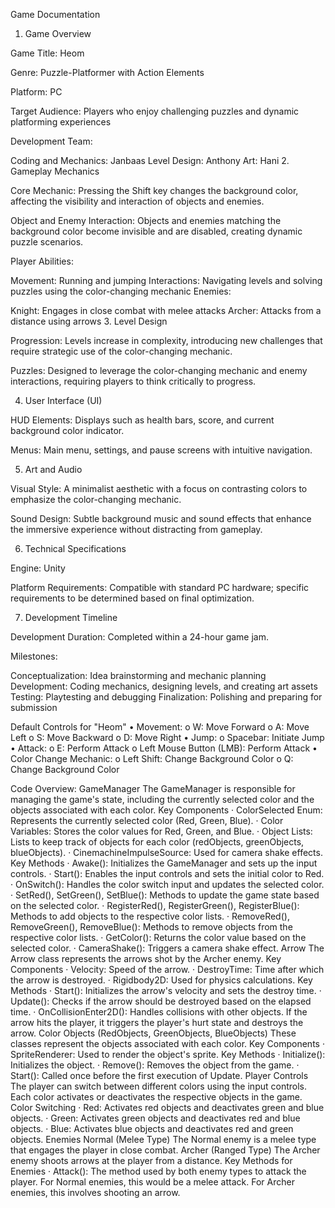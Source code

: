 Game Documentation
1. Game Overview

Game Title: Heom

Genre: Puzzle-Platformer with Action Elements

Platform: PC

Target Audience: Players who enjoy challenging puzzles and dynamic platforming experiences

Development Team:

Coding and Mechanics: Janbaas
Level Design: Anthony
Art: Hani
2. Gameplay Mechanics

Core Mechanic: Pressing the Shift key changes the background color, affecting the visibility and interaction of objects and enemies.

Object and Enemy Interaction: Objects and enemies matching the background color become invisible and are disabled, creating dynamic puzzle scenarios.

Player Abilities:

Movement: Running and jumping
Interactions: Navigating levels and solving puzzles using the color-changing mechanic
Enemies:

Knight: Engages in close combat with melee attacks
Archer: Attacks from a distance using arrows
3. Level Design

Progression: Levels increase in complexity, introducing new challenges that require strategic use of the color-changing mechanic.

Puzzles: Designed to leverage the color-changing mechanic and enemy interactions, requiring players to think critically to progress.

4. User Interface (UI)

HUD Elements: Displays such as health bars, score, and current background color indicator.

Menus: Main menu, settings, and pause screens with intuitive navigation.

5. Art and Audio

Visual Style: A minimalist aesthetic with a focus on contrasting colors to emphasize the color-changing mechanic.

Sound Design: Subtle background music and sound effects that enhance the immersive experience without distracting from gameplay.

6. Technical Specifications

Engine: Unity

Platform Requirements: Compatible with standard PC hardware; specific requirements to be determined based on final optimization.

7. Development Timeline

Development Duration: Completed within a 24-hour game jam.

Milestones:

Conceptualization: Idea brainstorming and mechanic planning
Development: Coding mechanics, designing levels, and creating art assets
Testing: Playtesting and debugging
Finalization: Polishing and preparing for submission

Default Controls for "Heom"
•	Movement:
o	W: Move Forward
o	A: Move Left
o	S: Move Backward
o	D: Move Right
•	Jump:
o	Spacebar: Initiate Jump
•	Attack:
o	E: Perform Attack
o	Left Mouse Button (LMB): Perform Attack
•	Color Change Mechanic:
o	Left Shift: Change Background Color
o	Q: Change Background Color

Code Overview:
GameManager
The GameManager is responsible for managing the game's state, including the currently selected color and the objects associated with each color.
Key Components
·	ColorSelected Enum: Represents the currently selected color (Red, Green, Blue).
·	Color Variables: Stores the color values for Red, Green, and Blue.
·	Object Lists: Lists to keep track of objects for each color (redObjects, greenObjects, blueObjects).
·	CinemachineImpulseSource: Used for camera shake effects.
Key Methods
·	Awake(): Initializes the GameManager and sets up the input controls.
·	Start(): Enables the input controls and sets the initial color to Red.
·	OnSwitch(): Handles the color switch input and updates the selected color.
·	SetRed(), SetGreen(), SetBlue(): Methods to update the game state based on the selected color.
·	RegisterRed(), RegisterGreen(), RegisterBlue(): Methods to add objects to the respective color lists.
·	RemoveRed(), RemoveGreen(), RemoveBlue(): Methods to remove objects from the respective color lists.
·	GetColor(): Returns the color value based on the selected color.
·	CameraShake(): Triggers a camera shake effect.
Arrow
The Arrow class represents the arrows shot by the Archer enemy.
Key Components
·	Velocity: Speed of the arrow.
·	DestroyTime: Time after which the arrow is destroyed.
·	Rigidbody2D: Used for physics calculations.
Key Methods
·	Start(): Initializes the arrow's velocity and sets the destroy time.
·	Update(): Checks if the arrow should be destroyed based on the elapsed time.
·	OnCollisionEnter2D(): Handles collisions with other objects. If the arrow hits the player, it triggers the player's hurt state and destroys the arrow.
Color Objects (RedObjects, GreenObjects, BlueObjects)
These classes represent the objects associated with each color.
Key Components
·	SpriteRenderer: Used to render the object's sprite.
Key Methods
·	Initialize(): Initializes the object.
·	Remove(): Removes the object from the game.
·	Start(): Called once before the first execution of Update.
Player Controls
The player can switch between different colors using the input controls. Each color activates or deactivates the respective objects in the game.
Color Switching
·	Red: Activates red objects and deactivates green and blue objects.
·	Green: Activates green objects and deactivates red and blue objects.
·	Blue: Activates blue objects and deactivates red and green objects.
Enemies
Normal (Melee Type)
The Normal enemy is a melee type that engages the player in close combat.
Archer (Ranged Type)
The Archer enemy shoots arrows at the player from a distance.
Key Methods for Enemies
·	Attack(): The method used by both enemy types to attack the player. For Normal enemies, this would be a melee attack. For Archer enemies, this involves shooting an arrow.

